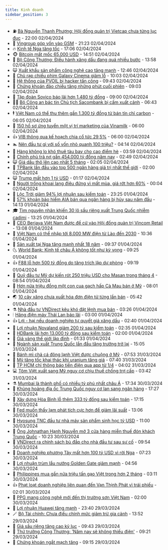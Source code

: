 ```yaml
---
title: Kinh doanh
sidebar_position: 3
---
```


<!-- vnexpress-kinh-doanh:START -->
- ⛽️ [Bà Nguyễn Thanh Phượng: Hội đồng quản trị Vietcap chưa từng lục đục](https://vnexpress.net/ba-nguyen-thanh-phuong-hoi-dong-quan-tri-vietcap-chua-tung-luc-duc-4729777.html) - 22:00 02/04/2024
- 🐲 [Vingroup góp vốn vào GSM](https://vnexpress.net/vingroup-gop-von-vao-gsm-4729778.html) - 21:23 02/04/2024
- 🔥 [Kinh tế Nga tăng tốc](https://vnexpress.net/kinh-te-nga-tang-toc-4729688.html) - 17:06 02/04/2024
- 🐵 [Bitcoin mất mốc 65.000 USD](https://vnexpress.net/bitcoin-mat-moc-65-000-usd-4729757.html) - 14:51 02/04/2024
- 🦅 [Bộ Công Thương: Điều hành xăng dầu đang quá nhiều bước](https://vnexpress.net/bo-cong-thuong-dieu-hanh-xang-dau-dang-qua-nhieu-buoc-4729723.html) - 13:58 02/04/2024
- 😺 [Xuất khẩu sản phẩm công nghệ cao tăng mạnh](https://vnexpress.net/xuat-khau-san-pham-cong-nghe-cao-tang-manh-4729705.html) - 12:46 02/04/2024
- 🤩 [Chủ rạp chiếu phim Galaxy Cinema giảm lỗ](https://vnexpress.net/chu-rap-chieu-phim-galaxy-cinema-giam-lo-4729629.html) - 10:03 02/04/2024
- 🌮 [Hệ thống của PVOIL bị hacker tấn công](https://vnexpress.net/he-thong-cua-pvoil-bi-hacker-tan-cong-4729682.html) - 09:43 02/04/2024
- 🧰 [Chứng khoán đảo chiều tăng những phút cuối phiên](https://vnexpress.net/chung-khoan-dao-chieu-tang-nhung-phut-cuoi-phien-4729652.html) - 09:03 02/04/2024
- 🤔 [Tập đoàn Sovico báo lãi hơn 1.480 tỷ đồng](https://vnexpress.net/tap-doan-sovico-bao-lai-hon-1-480-ty-dong-4729609.html) - 09:00 02/04/2024
- 🧑‍💻 [Bộ Công an bác tin Chủ tịch Sacombank bị cấm xuất cảnh](https://vnexpress.net/bo-cong-an-bac-tin-chu-tich-sacombank-bi-cam-xuat-canh-4729566.html) - 06:43 02/04/2024
- 🕴 [Việt Nam có thể thu thêm gần 1.300 tỷ đồng từ bán tín chỉ carbon](https://vnexpress.net/viet-nam-co-the-thu-them-gan-1-300-ty-dong-tu-ban-tin-chi-carbon-4729513.html) - 06:05 02/04/2024
- 🦩 [150 hồ sơ ứng tuyển một vị trí marketing của Vinamilk](https://vnexpress.net/150-ho-so-ung-tuyen-mot-vi-tri-marketing-cua-vinamilk-4729540.html) - 06:00 02/04/2024
- 👍 [VIB thông qua kế hoạch chia cổ tức 29,5%](https://vnexpress.net/vib-thong-qua-ke-hoach-chia-co-tuc-29-5-4729368.html) - 06:00 02/04/2024
- 🏊 [Nên đầu tư gì với số vốn nhỏ quanh 100 triệu?](https://vnexpress.net/nen-dau-tu-gi-voi-so-von-nho-quanh-100-trieu-4729364.html) - 04:14 02/04/2024
- 🤡 [Hàng không lo khó thuê tàu bay cho cao điểm hè](https://vnexpress.net/hang-khong-lo-kho-thue-tau-bay-cho-cao-diem-he-4729409.html) - 03:59 02/04/2024
- 👀 [Chính phủ trả nợ gần 454.000 tỷ đồng năm nay](https://vnexpress.net/chinh-phu-tra-no-gan-454-000-ty-dong-nam-nay-4729387.html) - 02:49 02/04/2024
- 😺 [Giá dầu thô lên cao nhất 5 tháng](https://vnexpress.net/gia-dau-tho-len-cao-nhat-5-thang-4729336.html) - 02:05 02/04/2024
- 🦣 [TPBank lần đầu vào top 500 ngân hàng giá trị nhất thế giới](https://vnexpress.net/tpbank-lan-dau-vao-top-500-ngan-hang-gia-tri-nhat-the-gioi-4729275.html) - 02:00 02/04/2024
- 😺 [Trump mất hơn 1 tỷ USD](https://vnexpress.net/trump-mat-hon-1-ty-usd-4729335.html) - 01:17 02/04/2024
- 💼 [Người trồng khoai lang điêu đứng vì mất mùa, giá rớt hơn 60%](https://vnexpress.net/nguoi-trong-khoai-lang-dieu-dung-vi-mat-mua-gia-rot-hon-60-4729119.html) - 00:04 02/04/2024
- 🤗 [Lộc Trời giảm 94% lợi nhuận sau kiểm toán](https://vnexpress.net/loc-troi-giam-94-loi-nhuan-sau-kiem-toan-4729251.html) - 23:25 01/04/2024
- 👀 [57% khoản bảo hiểm AIA bán qua ngân hàng bị hủy sau năm đầu](https://vnexpress.net/57-khoan-bao-hiem-aia-ban-qua-ngan-hang-bi-huy-sau-nam-dau-4729271.html) - 14:13 01/04/2024
- 🎓 [Tìm nguyên nhân khiến 30 lô sầu riêng xuất Trung Quốc nhiễm cadimi](https://vnexpress.net/tim-nguyen-nhan-khien-30-lo-sau-rieng-xuat-trung-quoc-nhiem-cadimi-4729270.html) - 13:25 01/04/2024
- 🗽 [CEO Berjaya Việt Nam được đề cử vào Hội đồng quản trị Vincom Retail](https://vnexpress.net/ceo-berjaya-viet-nam-duoc-de-cu-vao-hoi-dong-quan-tri-vincom-retail-4729277.html) - 13:08 01/04/2024
- 🚀 [Việt Nam có thể nhập tới 8.000 MW điện từ Lào đến 2030](https://vnexpress.net/viet-nam-co-the-nhap-toi-8-000-mw-dien-tu-lao-den-2030-4729234.html) - 10:36 01/04/2024
- 🤗 [Sản xuất tại Nga tăng mạnh nhất 18 năm](https://vnexpress.net/san-xuat-tai-nga-tang-manh-nhat-18-nam-4729142.html) - 09:37 01/04/2024
- 🌜 [World Bank: Kinh tế châu Á không tốt như kỳ vọng](https://vnexpress.net/world-bank-kinh-te-chau-a-khong-tot-nhu-ky-vong-4729130.html) - 09:25 01/04/2024
- 👍 [F88 lỗ hơn 500 tỷ đồng do tăng trích lập dự phòng](https://vnexpress.net/f88-lo-hon-500-ty-dong-do-tang-trich-lap-du-phong-4728991.html) - 09:19 01/04/2024
- 🤖 [Quỹ đầu tư Mỹ dự kiến rót 250 triệu USD cho Masan trong tháng 4](https://vnexpress.net/quy-dau-tu-my-du-kien-rot-250-trieu-usd-cho-masan-trong-thang-4-4729146.html) - 08:54 01/04/2024
- 🫣 [Hơn nửa triệu đồng một con cua gạch hấp Cà Mau bán ở Mỹ](https://vnexpress.net/hon-nua-trieu-dong-mot-con-cua-gach-hap-ca-mau-ban-o-my-4729056.html) - 08:01 01/04/2024
- 🌏 [10 cây xăng chưa xuất hóa đơn điện tử từng lần bán](https://vnexpress.net/10-cay-xang-chua-xuat-hoa-don-dien-tu-tung-lan-ban-4729097.html) - 05:42 01/04/2024
- ⚗️ [Nhà đầu tư VNDirect kêu khó đặt lệnh mua bán](https://vnexpress.net/nha-dau-tu-vndirect-keu-kho-dat-lenh-mua-ban-4728987.html) - 03:26 01/04/2024
- 🕯 [Hãng điện máy Thái Lan báo lãi](https://vnexpress.net/hang-dien-may-thai-lan-bao-lai-4728188.html) - 03:00 01/04/2024
- 👍 [Lợi - hại nếu doanh nghiệp tự quyết giá xăng dầu](https://vnexpress.net/loi-hai-neu-doanh-nghiep-tu-quyet-gia-xang-dau-4728881.html) - 02:40 01/04/2024
- 🤠 [Lợi nhuận Novaland giảm 200 tỷ sau kiểm toán](https://vnexpress.net/loi-nhuan-novaland-giam-200-ty-sau-kiem-toan-4728926.html) - 02:35 01/04/2024
- 🌊 [HDBank lãi hơn 13.000 tỷ đồng sau kiểm toán](https://vnexpress.net/hdbank-lai-hon-13-000-ty-dong-sau-kiem-toan-4728814.html) - 02:00 01/04/2024
- 🌈 [Giá vàng thế giới lập đỉnh](https://vnexpress.net/gia-vang-the-gioi-lap-dinh-4728876.html) - 01:33 01/04/2024
- 🥳 [Ngành sản xuất Trung Quốc lần đầu tăng trưởng trở lại](https://vnexpress.net/nganh-san-xuat-trung-quoc-lan-dau-tang-truong-tro-lai-4728823.html) - 15:05 31/03/2024
- 🐻 [Bánh mì chả cá đông lạnh Việt được chuộng ở Mỹ](https://vnexpress.net/banh-mi-cha-ca-dong-lanh-viet-duoc-chuong-o-my-4728684.html) - 07:53 31/03/2024
- 💫 [Mỹ tăng tốc khai thác khi uranium tăng giá](https://vnexpress.net/my-tang-toc-khai-thac-khi-uranium-tang-gia-4728694.html) - 07:40 31/03/2024
- 🤩 [TP HCM chỉ thông báo tiền điện qua app từ 1/4](https://vnexpress.net/tp-hcm-chi-thong-bao-tien-dien-qua-app-tu-1-4-4728653.html) - 04:02 31/03/2024
- 💻 [Tôm Việt xuất sang Mỹ nguy cơ chịu thuế chống trợ cấp](https://vnexpress.net/tom-viet-xuat-sang-my-nguy-co-chiu-thue-chong-tro-cap-4728705.html) - 03:42 31/03/2024
- ⚗️ [Mumbai là thành phố có nhiều tỷ phú nhất châu Á](https://vnexpress.net/mumbai-la-thanh-pho-co-nhieu-ty-phu-nhat-chau-a-4728520.html) - 17:34 30/03/2024
- 🌈 [Khủng hoảng địa ốc Trung Quốc nguy cơ lan sang ngân hàng](https://vnexpress.net/khung-hoang-dia-oc-trung-quoc-nguy-co-lan-sang-ngan-hang-4728613.html) - 17:27 30/03/2024
- 🌝 [Xây dựng Hòa Bình lỗ thêm 333 tỷ đồng sau kiểm toán](https://vnexpress.net/xay-dung-hoa-binh-lo-them-333-ty-dong-sau-kiem-toan-4728603.html) - 17:15 30/03/2024
- 🥸 [Fed muốn thấy lạm phát tích cực hơn để giảm lãi suất](https://vnexpress.net/fed-muon-thay-lam-phat-tich-cuc-hon-de-giam-lai-suat-4728564.html) - 13:06 30/03/2024
- 🦆 [Hyosung TNC đầu tư nhà máy sản phẩm sinh học tỷ USD](https://vnexpress.net/hyosung-tnc-dau-tu-nha-may-san-pham-sinh-hoc-ty-usd-4728570.html) - 11:00 30/03/2024
- 🌋 [Ông Johnathan Hạnh Nguyễn mở 3 cửa hàng miễn thuế đón khách Trung Quốc](https://vnexpress.net/ong-johnathan-hanh-nguyen-mo-3-cua-hang-mien-thue-don-khach-trung-quoc-4728551.html) - 10:23 30/03/2024
- 🦍 [VNDirect ra chính sách bù đắp cho nhà đầu tư sau sự cố](https://vnexpress.net/vndirect-ra-chinh-sach-bu-dap-cho-nha-dau-tu-sau-su-co-4728541.html) - 09:54 30/03/2024
- 🤔 [Doanh nghiệp phương Tây mất hơn 100 tỷ USD vì rời Nga](https://vnexpress.net/doanh-nghiep-phuong-tay-mat-hon-100-ty-usd-vi-roi-nga-4728433.html) - 07:23 30/03/2024
- 🧰 [Lợi nhuận trùm lẩu nướng Golden Gate giảm mạnh](https://vnexpress.net/loi-nhuan-trum-lau-nuong-golden-gate-giam-manh-4728432.html) - 04:56 30/03/2024
- 🌝 [Philippines mua gần nửa triệu tấn gạo Việt trong hơn 2 tháng](https://vnexpress.net/philippines-mua-gan-nua-trieu-tan-gao-viet-trong-hon-2-thang-4728426.html) - 03:11 30/03/2024
- 👍 [Phạt loạt doanh nghiệp liên quan đến Vạn Thịnh Phát vì trái phiếu](https://vnexpress.net/phat-loat-doanh-nghiep-lien-quan-den-van-thinh-phat-vi-trai-phieu-4728412.html) - 02:01 30/03/2024
- 🗽 [PPG mang công nghệ mới đến thị trường sơn Việt Nam](https://vnexpress.net/ppg-mang-cong-nghe-moi-den-thi-truong-son-viet-nam-4726790.html) - 02:00 30/03/2024
- 🐎 [Lợi nhuận Huawei tăng mạnh](https://vnexpress.net/loi-nhuan-huawei-tang-manh-4728340.html) - 23:40 29/03/2024
- 🪄 [Bộ Tài chính: Chưa điều chỉnh mức giảm trừ gia cảnh](https://vnexpress.net/bo-tai-chinh-chua-dieu-chinh-muc-giam-tru-gia-canh-4728301.html) - 13:52 29/03/2024
- 🎊 [Giá sầu riêng tăng cao kỷ lục](https://vnexpress.net/gia-sau-rieng-tang-cao-ky-luc-4728125.html) - 09:43 29/03/2024
- 🗽 [Thứ trưởng Công Thương: &#39;Năm nay sẽ không thiếu điện&#39;](https://vnexpress.net/thu-truong-cong-thuong-nam-nay-se-khong-thieu-dien-4728245.html) - 09:21 29/03/2024
- 🦩 [Chứng khoán ngắt mạch tăng](https://vnexpress.net/chung-khoan-ngat-mach-tang-4728242.html) - 09:15 29/03/2024<!-- vnexpress-kinh-doanh:END -->
